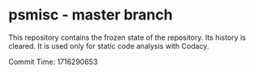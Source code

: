 # psmisc - master branch

This repository contains the frozen state of the repository.
Its history is cleared. It is used only for static code
analysis with Codacy.

Commit Time: 1716290653